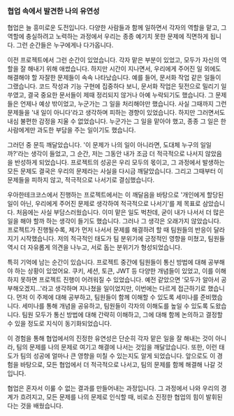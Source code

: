### 협업 속에서 발견한 나의 유연성

협업은 늘 흥미로운 도전입니다. 다양한 사람들과 함께 일하면서 각자의 역할을 맡고, 그 역할에 충실하려고 노력하는 과정에서 우리는 종종 예기치 못한 문제에 직면하게 됩니다. 그런 순간들은 누구에게나 다가옵니다.

이전 프로젝트에서 그런 순간이 있었습니다. 각자 맡은 부분이 있었고, 모두가 자신의 역할을 잘 해내기 위해 애썼습니다. 하지만 시간이 지나면서, 우리에게 주어진 일 외에도 해결해야 할 자잘한 문제들이 속속 나타났습니다. 예를 들어, 문서화 작업 같은 일들이 그랬습니다. 코드 작성과 기능 구현에 집중하다 보니, 문서화 작업은 뒷전으로 밀리기 일쑤였고, 결국 중요한 문서들이 제때 정리되지 않거나 아예 누락되기도 했습니다. 그 문제들은 언제나 예상 밖이었고, 누군가는 그 일을 처리해야만 했습니다. 사실 그때까지 그런 문제들을 '내 일이 아니다'라고 생각하며 피하는 경향이 있었습니다. 하지만 그러면서도 내심 불편한 감정을 지울 수 없었습니다. 누군가는 그 일을 맡아야 했고, 종종 그 일은 한 사람에게만 과도한 부담을 주는 일이기도 했습니다.

그러던 중 문득 깨달았습니다. '이 문제가 나의 일이 아니라면, 도대체 누구의 일일까?'라는 생각이 들었고, 그 순간, 저는 그동안 내가 조금 더 적극적으로 나서지 않았음을 반성하게 되었습니다. 프로젝트의 성공은 우리 모두의 몫이고, 그 과정에서 발생하는 모든 문제도 결국은 우리의 문제라는 사실을 다시금 깨달았습니다. 그리고 그때부터 이 문제들을 피하지 않고, 적극적으로 나서기로 결심했습니다.

우아한테크코스에서 진행하는 프로젝트에서는 이 깨달음을 바탕으로 '개인에게 할당된 일이 아닌, 우리에게 주어진 문제로 생각하여 적극적으로 나서기'를 제 목표로 삼았습니다. 처음에는 사실 부담스러웠습니다. 이미 맡은 일도 벅찬데, 굳이 내가 나서서 더 많은 일을 해야 할까 하는 생각이 들기도 했습니다. 그러나 그 생각은 오래가지 않았습니다. 프로젝트가 진행될수록, 제가 먼저 나서서 문제를 해결하려 할 때 팀원들의 반응이 달라지기 시작했습니다. 저의 적극적인 태도가 팀 분위기에 긍정적인 영향을 미쳤고, 팀원들 역시 더 자유롭게 의견을 나누고, 서로 돕는 분위기가 형성되었습니다.

특히 기억에 남는 순간이 있습니다. 프로젝트 중간에 팀원들이 통신 방법에 대해 공부해야 하는 상황이 있었어요. 쿠키, 세션, 토큰, JWT 등 다양한 개념들이 있었고, 이를 이해하지 못하면 프로젝트 진행이 어려워질 수 있었습니다. 예전 같았으면 '모두가 알아서 공부해오겠지...'라고 생각하며 지나쳤을 일이었지만, 이번에는 다르게 접근하기로 했습니다. 먼저 이 주제에 대해 공부하고, 팀원들이 함께 이해할 수 있도록 세미나를 준비했습니다. 세미나를 통해 개념을 공유하고, 팀원들이 각자의 이해도를 높일 수 있도록 도왔습니다. 팀원 모두가 통신 방법에 대해 간략히 이해하고, 그에 대해 함께 논의하고 결정할 수 있을 정도로 지식이 동기화되었습니다.

이 경험을 통해 협업에서의 진정한 유연성은 단순히 각자 맡은 일을 잘 해내는 것이 아니라, 팀의 문제를 나의 문제로 여기고 해결에 나서는 것임을 깨달았습니다. 또한, 이런 태도가 팀의 성공에 얼마나 큰 영향을 미칠 수 있는지도 알게 되었습니다. 앞으로도 이 경험을 바탕으로, 모든 협업에서 더 적극적으로 나서고, 팀의 문제를 함께 해결해 나갈 것입니다.

협업은 혼자서 이룰 수 없는 결과를 만들어내는 과정입니다. 그 과정에서 나와 우리의 경계가 흐려지고, 모든 문제를 나의 문제로 인식할 때, 비로소 진정한 협업의 힘이 발휘된다는 것을 배웠습니다.